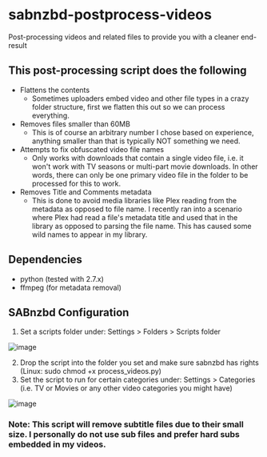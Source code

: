 # sabnzbd-postprocess-videos
Post-processing videos and related files to provide you with a cleaner end-result

## This post-processing script does the following
* Flattens the contents
  - Sometimes uploaders embed video and other file types in a crazy folder structure, first we flatten this out so we can process everything.
* Removes files smaller than 60MB
  - This is of course an arbitrary number I chose based on experience, anything smaller than that is typically NOT something we need.
* Attempts to fix obfuscated video file names 
  - Only works with downloads that contain a single video file, i.e. it won't work with TV seasons or multi-part movie downloads. In other words, there can only be one primary video file in the folder to be processed for this to work.
* Removes Title and Comments metadata
  - This is done to avoid media libraries like Plex reading from the metadata as opposed to file name. I recently ran into a scenario where Plex had read a file's metadata title and used that in the library as opposed to parsing the file name. This has caused some wild names to appear in my library.

## Dependencies
* python (tested with 2.7.x)
* ffmpeg (for metadata removal)

## SABnzbd Configuration
1. Set a scripts folder under: Settings > Folders > Scripts folder

![image](https://cloud.githubusercontent.com/assets/4528753/23218188/36b603e8-f8e1-11e6-9d47-2a148701954f.png)

2. Drop the script into the folder you set and make sure sabnzbd has rights (Linux: sudo chmod +x process_videos.py)
3. Set the script to run for certain categories under: Settings > Categories (i.e. TV or Movies or any other video categories you might have)

![image](https://cloud.githubusercontent.com/assets/4528753/23218265/6fe5a5d8-f8e1-11e6-8f75-8b9567343287.png)

### Note: This script will remove subtitle files due to their small size. I personally do not use sub files and prefer hard subs embedded in my videos.
